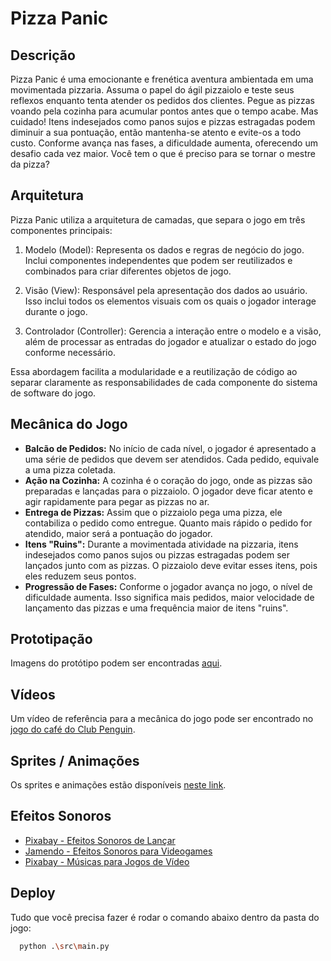 # Pizza Panic

## Descrição

Pizza Panic é uma emocionante e frenética aventura ambientada em uma movimentada pizzaria. Assuma o papel do ágil pizzaiolo e teste seus reflexos enquanto tenta atender os pedidos dos clientes. Pegue as pizzas voando pela cozinha para acumular pontos antes que o tempo acabe. Mas cuidado! Itens indesejados como panos sujos e pizzas estragadas podem diminuir a sua pontuação, então mantenha-se atento e evite-os a todo custo. Conforme avança nas fases, a dificuldade aumenta, oferecendo um desafio cada vez maior. Você tem o que é preciso para se tornar o mestre da pizza?

## Arquitetura

Pizza Panic utiliza a arquitetura de camadas, que separa o jogo em três componentes principais:

1) Modelo (Model): Representa os dados e regras de negócio do jogo. Inclui componentes independentes que podem ser reutilizados e combinados para criar diferentes objetos de jogo.

2) Visão (View): Responsável pela apresentação dos dados ao usuário. Isso inclui todos os elementos visuais com os quais o jogador interage durante o jogo.

3) Controlador (Controller): Gerencia a interação entre o modelo e a visão, além de processar as entradas do jogador e atualizar o estado do jogo conforme necessário.

Essa abordagem facilita a modularidade e a reutilização de código ao separar claramente as responsabilidades de cada componente do sistema de software do jogo.

## Mecânica do Jogo

- **Balcão de Pedidos:** No início de cada nível, o jogador é apresentado a uma série de pedidos que devem ser atendidos. Cada pedido, equivale a uma pizza coletada.
- **Ação na Cozinha:** A cozinha é o coração do jogo, onde as pizzas são preparadas e lançadas para o pizzaiolo. O jogador deve ficar atento e agir rapidamente para pegar as pizzas no ar.
- **Entrega de Pizzas:** Assim que o pizzaiolo pega uma pizza, ele contabiliza o pedido como entregue. Quanto mais rápido o pedido for atendido, maior será a pontuação do jogador.
- **Itens "Ruins":** Durante a movimentada atividade na pizzaria, itens indesejados como panos sujos ou pizzas estragadas podem ser lançados junto com as pizzas. O pizzaiolo deve evitar esses itens, pois eles reduzem seus pontos.
- **Progressão de Fases:** Conforme o jogador avança no jogo, o nível de dificuldade aumenta. Isso significa mais pedidos, maior velocidade de lançamento das pizzas e uma frequência maior de itens "ruins".

## Prototipação

Imagens do protótipo podem ser encontradas [aqui](https://github.com/WesleyGCO/Pizza-Panic/tree/main/src/assets/Imagens).

## Vídeos

Um vídeo de referência para a mecânica do jogo pode ser encontrado no [jogo do café do Club Penguin](https://www.youtube.com/watch?v=Y_Olby1TKEo).

## Sprites / Animações

Os sprites e animações estão disponíveis [neste link](https://github.com/WesleyGCO/Pizza-Panic/tree/main/src/assets/Imagens).

## Efeitos Sonoros

- [Pixabay - Efeitos Sonoros de Lançar](https://pixabay.com/pt/sound-effects/search/lan%c3%a7ar/)
- [Jamendo - Efeitos Sonoros para Videogames](https://licensing.jamendo.com/pt/catalogo/projeto/videogame)
- [Pixabay - Músicas para Jogos de Vídeo](https://pixabay.com/pt/music/search/genre/jogos%20de%20v%C3%ADdeo/)

## Deploy

Tudo que você precisa fazer é rodar o comando abaixo dentro da pasta do jogo:

```bash
  python .\src\main.py
```

